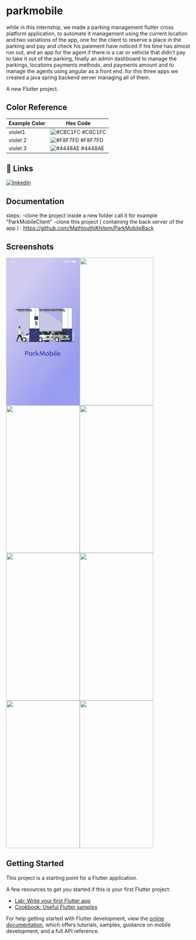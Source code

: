 # parkmobile
while in this internship, we made a parking management flutter cross platform application, to automate it management using the current location and:two variations of the app, one for the client to reserve a place in the parking and pay and check his paiement have noticed if his time has almost run out, and an app for the agent if there is a car or vehicle that didn't pay to take it out of the parking, finally an admin dashboard to manage the parkings, locations payments methods, and payments amount and to manage the agents using angular as a front end. for this three apps we created a java spring backend server managing all of them.


A new Flutter project.
## Color Reference
| Example Color | Hex Code |
|---------------|----------|
| violet1       | ![#C8C1FC](https://via.placeholder.com/10/C8C1FC?text=+) #C8C1FC |
| violet 2      | ![#F8F7FD](https://via.placeholder.com/10/F8F7FD?text=+) #F8F7FD |
| violet 3       | ![#4448AE](https://via.placeholder.com/10/4448AE?text=+) #4448AE |

## 🔗 Links

[![linkedin](https://img.shields.io/badge/linkedin-0A66C2?style=for-the-badge&logo=linkedin&logoColor=white)](https://www.linkedin.com/in/khitem-mathlouthi-838053242/)
## Documentation

steps: 
-clone the project inside a new folder call it for example "ParkMobileClient"
-clone this project ( containing the back server of the app ) : https://github.com/MathlouthiKhitem/ParkMobileBack
## Screenshots

<!--![App Screenshot](https://github.com/MathlouthiKhitem/StageParkMobileAgent/blob/main/screenshots/1_Light_splash%20screen.png?raw=true)-->
<!--![App Screenshot](https://raw.githubusercontent.com/khitem2000/IOSMATCHINI/main/screenshots/Screenshot%202023-05-19%20at%2011.43.19%20AM.png?token=GHSAT0AAAAAAB5V2BWM3FRN4LEIZNJDCG4AZDHK6XQ)-->
<!--![App Screenshot](https://raw.githubusercontent.com/khitem2000/IOSMATCHINI/main/screenshots/Screenshot%202023-05-19%20at%2011.43.25%20AM.png?token=GHSAT0AAAAAAB5V2BWM7MSKVHWXFTSHPEIAZDHK6ZA)-->
<!--![App Screenshot](https://raw.githubusercontent.com/khitem2000/IOSMATCHINI/main/screenshots/Screenshot%202023-05-19%20at%2011.43.44%20AM.png?token=GHSAT0AAAAAAB5V2BWMZTZW6HS5BV3LCUO2ZDHK62Q)-->
<!--![App Screenshot](https://raw.githubusercontent.com/khitem2000/IOSMATCHINI/main/screenshots/Screenshot%202023-05-19%20at%2011.44.02%20AM.png?token=GHSAT0AAAAAAB5V2BWMALVGO4KHV42UTWHCZDHK64A)-->
<!--![App Screenshot](https://raw.githubusercontent.com/khitem2000/IOSMATCHINI/main/screenshots/Screenshot%202023-05-19%20at%2011.44.40%20AM.png?token=GHSAT0AAAAAAB5V2BWMWDROQ3DVEWWZFIDEZDHK65Q)-->
<!--![App Screenshot](https://raw.githubusercontent.com/khitem2000/IOSMATCHINI/main/screenshots/Screenshot%202023-05-19%20at%2011.52.03%20AM.png?token=GHSAT0AAAAAAB5V2BWNPUL7WGFVLRDGL6SOZDHK66Q)-->
<!--![App Screenshot](https://raw.githubusercontent.com/khitem2000/IOSMATCHINI/main/screenshots/Screenshot%202023-05-19%20at%2011.52.30%20AM.png?token=GHSAT0AAAAAAB5V2BWN3PKMEMQ2KQWHVZV6ZDHK7AA)-->
<div style="display: flex; flex-wrap: wrap;">

<img src="https://github.com/MathlouthiKhitem/StageParkMobileAgent/blob/main/screenshots/1_Light_splash%20screen.png?raw=true" width="200" height="400">
<img src="https://raw.githubusercontent.com/khitem2000/IOSMATCHINI/main/screenshots/Screenshot%202023-05-19%20at%2011.52.03%20AM.png" width="200" height="400">
<img src="https://github.com/khitem2000/IOSMATCHINI/blob/main/screenshots/Screenshot%202023-05-19%20at%2011.43.25%20AM.png" width="200" height="400">
<img src="https://github.com/khitem2000/IOSMATCHINI/blob/main/screenshots/Screenshot%202023-05-19%20at%2011.43.44%20AM.png" width="200" height="400">
<img src="https://github.com/khitem2000/IOSMATCHINI/blob/main/screenshots/Screenshot%202023-05-19%20at%2011.44.02%20AM.png" width="200" height="400">
<img src="https://github.com/khitem2000/IOSMATCHINI/blob/main/screenshots/Screenshot%202023-05-19%20at%2011.44.40%20AM.png" width="200" height="400">
<img src="https://github.com/khitem2000/IOSMATCHINI/blob/main/screenshots/Screenshot%202023-05-19%20at%2011.52.03%20AM.png" width="200" height="400">
<img src="https://github.com/khitem2000/IOSMATCHINI/blob/main/screenshots/Screenshot%202023-05-19%20at%2011.52.30%20AM.png" width="200" height="400">
</div>

## Getting Started

This project is a starting point for a Flutter application.

A few resources to get you started if this is your first Flutter project:

- [Lab: Write your first Flutter app](https://docs.flutter.dev/get-started/codelab)
- [Cookbook: Useful Flutter samples](https://docs.flutter.dev/cookbook)

For help getting started with Flutter development, view the
[online documentation](https://docs.flutter.dev/), which offers tutorials,
samples, guidance on mobile development, and a full API reference.
